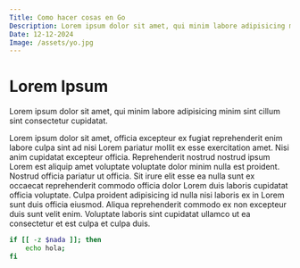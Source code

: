 ```yaml
---
Title: Como hacer cosas en Go
Description: Lorem ipsum dolor sit amet, qui minim labore adipisicing minim sint cillum sint consectetur
Date: 12-12-2024
Image: /assets/yo.jpg
---
```

# Lorem Ipsum

Lorem ipsum dolor sit amet, qui minim labore adipisicing minim sint cillum sint consectetur
cupidatat.

Lorem ipsum dolor sit amet, officia excepteur ex fugiat reprehenderit enim labore culpa sint ad
nisi Lorem pariatur mollit ex esse exercitation amet.
Nisi anim cupidatat excepteur officia.
Reprehenderit nostrud nostrud ipsum Lorem est aliquip amet voluptate voluptate dolor minim
nulla est proident.
Nostrud officia pariatur ut officia.
Sit irure elit esse ea nulla sunt ex occaecat reprehenderit commodo officia dolor Lorem duis
laboris cupidatat officia voluptate.
Culpa proident adipisicing id nulla nisi laboris ex in Lorem sunt duis officia eiusmod.
Aliqua reprehenderit commodo ex non excepteur duis sunt velit enim.
Voluptate laboris sint cupidatat ullamco ut ea consectetur et est culpa et culpa duis.

```bash
if [[ -z $nada ]]; then
    echo hola;
fi
```

